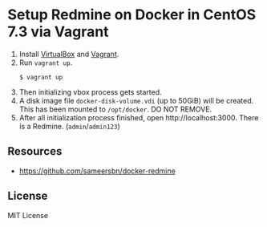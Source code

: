 
# Setup Redmine on Docker in CentOS 7.3 via Vagrant

1. Install [VirtualBox](http://www.oracle.com/technetwork/server-storage/virtualbox/downloads/index.html) and [Vagrant](https://www.vagrantup.com/downloads.html).
2. Run `vagrant up`.
   ```console
   $ vagrant up
   ```
3. Then initializing vbox process gets started.
4. A disk image file `docker-disk-volume.vdi` (up to 50GiB) will be created. This has been mounted to `/opt/docker`. DO NOT REMOVE.
5. After all initialization process finished, open http://localhost:3000. There is a Redmine. (`admin`/`admin123`)

## Resources

* https://github.com/sameersbn/docker-redmine

## License

MIT License
